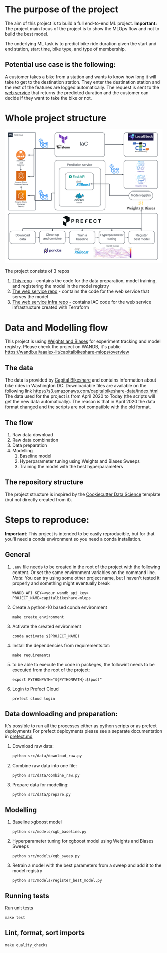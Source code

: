 # The purpose of the project

The aim of this project is to build a full end-to-end ML project.
**Important:** The project main focus of the project is to show the MLOps flow and not to build the best model.

The underlying ML task is to predict bike ride duration given the start and end station, start time, bike type, and type of membership.

## Potential use case is the following:

A customer takes a bike from a station and wants to know how long it will take to get to the destination station. They enter the destination station and the rest of the features are logged automatically. The request is sent to the [web service](https://github.com/aaalexlit/capitalbikeshare-service) that returns the predicted duration and the customer can decide if they want to take the bike or not.

# Whole project structure

![Project diagram](docs/images/full_diagram_white.png)

The project consists of 3 repos
1. [This repo](https://github.com/aaalexlit/capitalbikeshare-mlops) - contains the code for the data preparation, model training, and registering the model in the model registry
1. [The web service repo](https://github.com/aaalexlit/capitalbikeshare-service) - contains the code for the web service that serves the model
1. [The web service infra repo](https://github.com/aaalexlit/capitalbikeshare-service-terraform) - contains IAC code for the web service infrastructure created with Terraform

# Data and Modelling flow

This project is using [Weights and Biases](https://wandb.ai/site) for experiment tracking and model registry.
Please check the project on WANDB, it's public
https://wandb.ai/aaalex-lit/capitalbikeshare-mlops/overview

## The data
The data is provided by [Capital Bikeshare](https://www.capitalbikeshare.com/system-data) and contains information about bike rides in Washington DC.
Downloadable files are available on the following link https://s3.amazonaws.com/capitalbikeshare-data/index.html
The data used for the project is from April 2020 to Today (the scripts will get the new data automatically).
The reason is that in April 2020 the data format changed and the scripts are not compatible with the old format.

## The flow

1. Raw data download
1. Raw data combination
1. Data preparation
1. Modelling
    1. Baseline model
    1. Hyperparameter tuning using Weights and Biases Sweeps
    1. Training the model with the best hyperparameters

## The repository structure
The project structure is inspired by the [Cookiecutter Data Science](https://drivendata.github.io/cookiecutter-data-science/) template (but not directly created from it).

# Steps to reproduce:

**Important**:
This project is intended to be easily reproducible, but for that you'll need a conda environment
so you need a conda installation.


## General
1. `.env` file needs to be created in the root of the project with the following content. Or set the same environment variables on the command line.
    *Note*: You can try using some other project name, but I haven't tested it properly and something might eventually break
    ```shell
    WANDB_API_KEY=<your_wandb_api_key>
    PROJECT_NAME=capitalbikeshare-mlops
    ```
1. Create a python-10 based conda environment
    ```shell
    make create_environment
    ```
1. Activate the created environment
    ```shell
    conda activate $(PROJECT_NAME)
    ```
1. Install the dependencies from requirements.txt:
    ```shell
    make requirements
    ```
1. to be able to execute the code in packeges, the followint needs to be executed from the root of the project:
    ```shell
    export PYTHONPATH="${PYTHONPATH}:$(pwd)"
    ```
1. Login to Prefect Cloud
    ```shell
    prefect cloud login
    ```
## Data downloading and preparation:

It's possible to run all the processes either as python scripts or as prefect deployments
For prefect deployments please see a separate documentation in [prefect.md](docs/prefect.md)

1. Download raw data:
    ```shell
    python src/data/download_raw.py
    ```
1. Combine raw data into one file:
    ```shell
    python src/data/combine_raw.py
    ```
1. Prepare data for modelling:
    ```shell
    python src/data/prepare.py
    ```
## Modelling
1. Baseline xgboost model
    ```shell
    python src/models/xgb_baseline.py
    ```
1. Hyperparameter tuning for xgboost model using Weights and Biases Sweeps
    ```shell
    python src/models/xgb_sweep.py
    ```
1. Retrain a model with the best parameters from a sweep and add it to the model registry
    ```shell
    python src/models/register_best_model.py
    ```

## Running tests
Run unit tests
```shell
make test
```
## Lint, format, sort imports
```shell
make quality_checks
```
